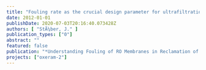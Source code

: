 ```yaml
---
title: "Fouling rate as the crucial design parameter for ultrafiltration of secondary effluents."
date: 2012-01-01
publishDate: 2020-07-03T20:16:40.073428Z
authors: [ "StÃ¼ber, J." ]
publication_types: ["0"]
abstract: ""
featured: false
publication: "*Understanding Fouling of RO Membranes in Reclamation of Secondary Effluent and its Minimization by Pre-Treatment.*"
projects: ["oxeram-2"]
---
```


